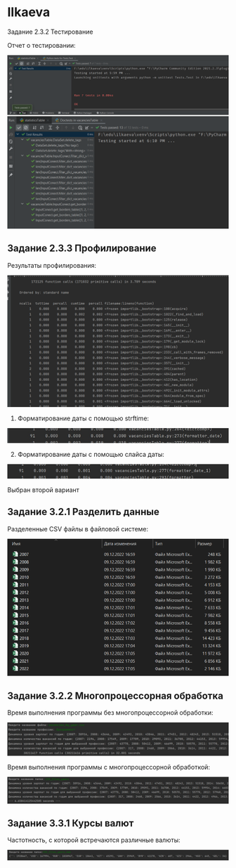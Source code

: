 # Ilkaeva


Задание 2.3.2 Тестирование

Отчет о тестировании:

![image](https://github.com/karinailkaeva/ilkaeva/blob/main/images/test1.PNG)
![image](https://github.com/karinailkaeva/ilkaeva/blob/main/images/test2.PNG)


## Задание 2.3.3 Профилирование

Результаты профилирования:

![image](https://github.com/karinailkaeva/ilkaeva/blob/main/images/profile.png)

1. Форматирование даты с помощью strftime:

![image](https://github.com/karinailkaeva/ilkaeva/blob/main/images/date1.png)

2. Форматирование даты с помощью слайса даты:

![image](https://github.com/karinailkaeva/ilkaeva/blob/main/images/date2.png)

Выбран второй вариант



## Задание 3.2.1 Разделить данные

Разделенные CSV файлы в файловой системе: 

![image](https://github.com/karinailkaeva/ilkaeva/blob/main/images/splitCSV.PNG)  


## Задание 3.2.2 Многопроцессорная обработка

Время выполнения программы без многопроцессорной обработки:

![image](https://github.com/karinailkaeva/ilkaeva/blob/main/images/single.PNG)

Время выполнения программы с многопроцессорной обработкой:

![image](https://github.com/karinailkaeva/ilkaeva/blob/main/images/multi.PNG)


## Задание 3.3.1 Курсы валют

Частотность, с которой встречаются различные валюты:

![image](https://github.com/karinailkaeva/ilkaeva/blob/main/images/val.PNG)

